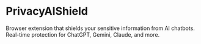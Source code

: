 # PrivacyAIShield
Browser extension that shields your sensitive information from AI chatbots. Real-time protection for ChatGPT, Gemini, Claude, and more.
